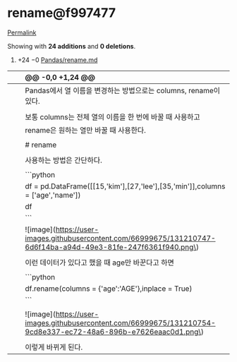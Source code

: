 # rename@f997477

[Permalink](rename-f997477.md)

 Showing with **24 additions** and **0 deletions**.

1.  +24 −0 [Pandas/rename.md](rename-f997477.md#diff-8286fe9671db3e976d43465729a7cc597dee01198414e2c6c7ce33dc7416ec21)

|  |  | @@ -0,0 +1,24 @@ |
| :--- | :--- | :--- |
|  |  |  Pandas에서 열 이름을 변경하는 방법으로는 columns, rename이 있다. |
|  |  |  |
|  |  |  보통 columns는 전체 열의 이름을 한 번에 바꿀 때 사용하고 |
|  |  |  rename은 원하는 열만 바꿀 때 사용한다. |
|  |  |  |
|  |  |  \# rename |
|  |  |  |
|  |  |  사용하는 방법은 간단하다. |
|  |  |  |
|  |  |  \`\`\`python |
|  |  |  df = pd.DataFrame\(\[\[15,'kim'\],\[27,'lee'\],\[35,'min'\]\],columns = \['age','name'\]\) |
|  |  |  df |
|  |  |  \`\`\` |
|  |  |  !\[image\]\(https://user-images.githubusercontent.com/66999675/131210747-6d6f14ba-a94d-49e3-81fe-247f6361f940.png\) |
|  |  |  |
|  |  |  이런 데이터가 있다고 했을 때 age만 바꾼다고 하면 |
|  |  |  |
|  |  |  \`\`\`python |
|  |  |  df.rename\(columns = {'age':'AGE'},inplace = True\) |
|  |  |  \`\`\` |
|  |  |  |
|  |  |  !\[image\]\(https://user-images.githubusercontent.com/66999675/131210754-9cd8e337-ec72-48a6-896b-e7626eaac0d1.png\) |
|  |  |  |
|  |  |  이렇게 바뀌게 된다. |

